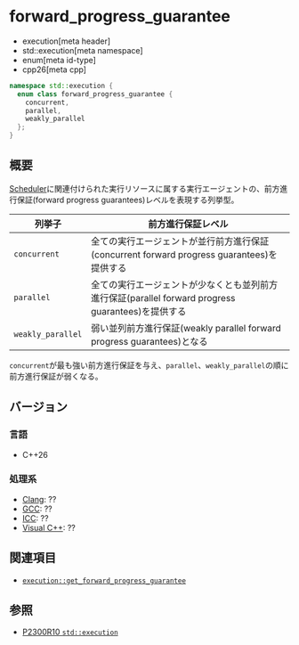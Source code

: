 # forward_progress_guarantee
* execution[meta header]
* std::execution[meta namespace]
* enum[meta id-type]
* cpp26[meta cpp]

```cpp
namespace std::execution {
  enum class forward_progress_guarantee {
    concurrent,
    parallel,
    weakly_parallel
  };
}
```

## 概要
[Scheduler](scheduler.md)に関連付けられた実行リソースに属する実行エージェントの、前方進行保証(forward progress guarantees)レベルを表現する列挙型。

| 列挙子 | 前方進行保証レベル |
|----|----|
| `concurrent` | 全ての実行エージェントが並行前方進行保証(concurrent forward progress guarantees)を提供する |
| `parallel` | 全ての実行エージェントが少なくとも並列前方進行保証(parallel forward progress guarantees)を提供する |
| `weakly_parallel` | 弱い並列前方進行保証(weakly parallel forward progress guarantees)となる |

`concurrent`が最も強い前方進行保証を与え、`parallel`、`weakly_parallel`の順に前方進行保証が弱くなる。


## バージョン
### 言語
- C++26

### 処理系
- [Clang](/implementation.md#clang): ??
- [GCC](/implementation.md#gcc): ??
- [ICC](/implementation.md#icc): ??
- [Visual C++](/implementation.md#visual_cpp): ??


## 関連項目
- [`execution::get_forward_progress_guarantee`](get_forward_progress_guarantee.md)


## 参照
- [P2300R10 `std::execution`](https://www.open-std.org/jtc1/sc22/wg21/docs/papers/2024/p2300r10.html)
